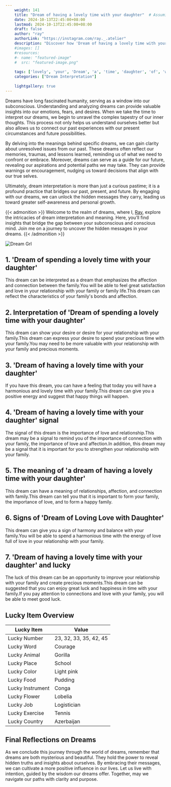 ```yaml
---
    weight: 141
    title: "Dream of having a lovely time with your daughter"  # Assuming 'title' column exists
    date: 2024-10-13T22:45:00+08:00
    lastmod: 2024-10-13T22:45:00+08:00
    draft: false
    author: "ray"
    authorLink: "https://instagram.com/ray._.atelier"
    description: "Discover how 'Dream of having a lovely time with your daughter' can interpret your future and uncover its significant meanings in your life."
    #images: []
    #resources:
    #- name: "featured-image"
    #  src: "featured-image.png"
    
    tags: ['lovely', 'your', 'Dream', 'a', 'time', 'daughter', 'of', 'with', 'having']
    categories: ["Dream Interpretation"]
    
    lightgallery: true
---
```

    
Dreams have long fascinated humanity, serving as a window into our subconscious. Understanding and analyzing dreams can provide valuable insights into our emotions, fears, and desires. When we take the time to interpret our dreams, we begin to unravel the complex tapestry of our inner thoughts. This process not only helps us understand ourselves better but also allows us to connect our past experiences with our present circumstances and future possibilities.

By delving into the meanings behind specific dreams, we can gain clarity about unresolved issues from our past. These dreams often reflect our memories, traumas, and lessons learned, reminding us of what we need to confront or embrace. Moreover, dreams can serve as a guide for our future, revealing our aspirations and potential paths we may take. They can provide warnings or encouragement, nudging us toward decisions that align with our true selves.

Ultimately, dream interpretation is more than just a curious pastime; it is a profound practice that bridges our past, present, and future. By engaging with our dreams, we can unlock the hidden messages they carry, leading us toward greater self-awareness and personal growth.

{{< admonition >}}
Welcome to the realm of dreams, where I, [Ray](https://instagram.com/ray._.atelier), explore the intricacies of dream interpretation and meaning. Here, you’ll find insights that bridge the gap between your subconscious and conscious mind. Join me on a journey to uncover the hidden messages in your dreams.
{{< /admonition >}}

![Dream Grl](https://cdn.pixabay.com/photo/2017/11/02/03/35/gothic-2910057_1280.jpg "Dream Grl")

## 1. 'Dream of spending a lovely time with your daughter'
This dream can be interpreted as a dream that emphasizes the affection and connection between the family.You will be able to feel great satisfaction and love in your relationship with your family or family life.This dream can reflect the characteristics of your family's bonds and affection.

## 2. Interpretation of 'Dream of spending a lovely time with your daughter'
This dream can show your desire or desire for your relationship with your family.This dream can express your desire to spend your precious time with your family.You may need to be more valuable with your relationship with your family and precious moments.

## 3. 'Dream of having a lovely time with your daughter'
If you have this dream, you can have a feeling that today you will have a harmonious and lovely time with your family.This dream can give you a positive energy and suggest that happy things will happen.

## 4. 'Dream of having a lovely time with your daughter' signal
The signal of this dream is the importance of love and relationship.This dream may be a signal to remind you of the importance of connection with your family, the importance of love and affection.In addition, this dream may be a signal that it is important for you to strengthen your relationship with your family.

## 5. The meaning of 'a dream of having a lovely time with your daughter'
This dream can have a meaning of relationships, affection, and connection with family.This dream can tell you that it is important to form your family, the importance of love, and to form a happy family.

## 6. Signs of 'Dream of Loving Love with Daughter'
This dream can give you a sign of harmony and balance with your family.You will be able to spend a harmonious time with the energy of love full of love in your relationship with your family.

## 7. 'Dream of having a lovely time with your daughter' and lucky
The luck of this dream can be an opportunity to improve your relationship with your family and create precious moments.This dream can be suggested that you can enjoy great luck and happiness in time with your family.If you pay attention to connections and love with your family, you will be able to meet good luck.

## Lucky Item Overview
| Lucky Item          | Value              |
|---------------|--------------------|
| Lucky Number        | 23, 32, 33, 35, 42, 45  |
| Lucky Word          | Courage |
| Lucky Animal        | Gorilla |
| Lucky Place         | School     |
| Lucky Color         | Light pink     |
| Lucky Food          | Pudding      |
| Lucky Instrument    | Conga |
| Lucky Flower        | Lobelia    |
| Lucky Job           | Logistician       |
| Lucky Exercise      | Tennis  |
| Lucky Country       | Azerbaijan    |


##  Final Reflections on Dreams

As we conclude this journey through the world of dreams, remember that dreams are both mysterious and beautiful. They hold the power to reveal hidden truths and insights about ourselves. By embracing their messages, we can cultivate a more positive influence in our lives. Let us live with intention, guided by the wisdom our dreams offer. Together, may we navigate our paths with clarity and purpose.
